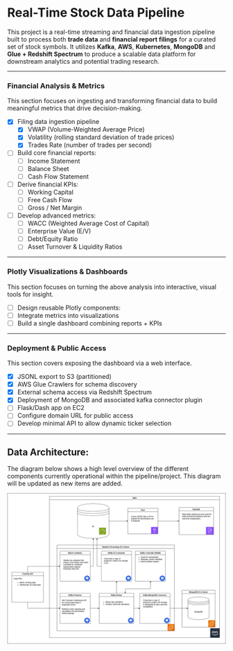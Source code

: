 # Real-Time Stock Data Pipeline

This project is a real-time streaming and financial data ingestion pipeline built to process both **trade data** and **financial report filings** for a curated set of stock symbols. 
It utilizes **Kafka**, **AWS**, **Kubernetes**, **MongoDB** and **Glue + Redshift Spectrum** to produce a scalable data platform for downstream analytics and potential trading research.

---
### Financial Analysis & Metrics
This section focuses on ingesting and transforming financial data to build meaningful metrics that drive decision-making.

- [x] Filing data ingestion pipeline
  - [x]  VWAP (Volume-Weighted Average Price)
  - [x]  Volatility (rolling standard deviation of trade prices)
  - [x]  Trades Rate (number of trades per second)
- [ ] Build core financial reports:
  - [ ] Income Statement
  - [ ] Balance Sheet
  - [ ] Cash Flow Statement
- [ ] Derive financial KPIs:
  - [ ] Working Capital
  - [ ] Free Cash Flow
  - [ ] Gross / Net Margin
- [ ] Develop advanced metrics:
  - [ ] WACC (Weighted Average Cost of Capital)
  - [ ] Enterprise Value (E/V)
  - [ ] Debt/Equity Ratio
  - [ ] Asset Turnover & Liquidity Ratios

---

### Plotly Visualizations & Dashboards
This section focuses on turning the above analysis into interactive, visual tools for insight.

- [ ] Design reusable Plotly components:
- [ ] Integrate metrics into visualizations
- [ ] Build a single dashboard combining reports + KPIs

---

### Deployment & Public Access
This section covers exposing the dashboard via a web interface.
- [x] JSONL export to S3 (partitioned)  
- [x] AWS Glue Crawlers for schema discovery  
- [x] External schema access via Redshift Spectrum
- [x] Deployment of MongoDB and associated kafka connector plugin
- [ ] Flask/Dash app on EC2
- [ ] Configure domain URL for public access
- [ ] Develop minimal API to allow dynamic ticker selection

---

## Data Architecture:
The diagram below shows a high level overview of the different components currently operational within the pipeline/project.
This diagram will be updated as new items are added. 

![Kafka Streaming Architecture](https://raw.githubusercontent.com/bdragon42/financial-reporting/master/finance_streaming_architecture.drawio%20(1).png)


